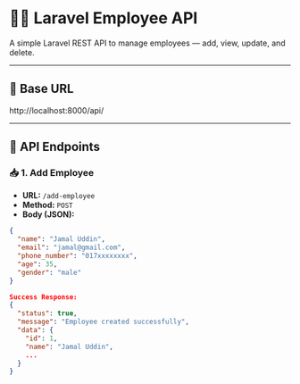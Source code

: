 # 👨‍💼 Laravel Employee API

A simple Laravel REST API to manage employees — add, view, update, and delete.

---

## 🔗 Base URL
http://localhost:8000/api/



---

## 📌 API Endpoints

### 📥 1. Add Employee

- **URL:** `/add-employee`
- **Method:** `POST`
- **Body (JSON):**

```json
{
  "name": "Jamal Uddin",
  "email": "jamal@gmail.com",
  "phone_number": "017xxxxxxxx",
  "age": 35,
  "gender": "male"
}

Success Response:
{
  "status": true,
  "message": "Employee created successfully",
  "data": {
    "id": 1,
    "name": "Jamal Uddin",
    ...
  }
}

